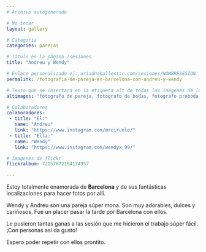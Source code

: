 ```yaml
---
# Archivo autogenerado

# No tocar
layout: gallery

# Categoria
categories: parejas

# Título en la página /sesiones
title: "Andreu y Wendy"

# Enlace personalizado ej: ariadnaballestar.com/sesiones/NOMBRESESION
permalink: /fotografia-de-pareja-en-barcelona-con-andreu-y-wendy

# Texto que se insertara en la etiqueta alt de todas las imagenes de la sesión
altimages: "fotografo de pareja, fotografo de bodas, fotografo preboda, parejas en barcelona, novios en barcelona, fotografa profesional, sesion de fotos de parejas en barcelona"

# Colaboradores
colaboradores:
 - title: "Él:"
   name: "Andreu"
   link: "https://www.instagram.com/mrciruelo/"
 - title: "Ella:"
   name: "Wendy"
   link: "https://www.instagram.com/wendyx_99/"

# Imagenes de flickr
flickralbum: 72157672104174957

---
```

Estoy totalmente enamorada de **Barcelona** y de sus fantásticas localizaciones para hacer fotos por allí.

Wendy y Andreu son una pareja súper mona. Son muy adorables, dulces y cariñosos. Fue un placer pasar la tarde por Barcelona con ellos.

Le pusieron tantas ganas a las sesión que me hicieron el trabajo súper fácil. ¡Con personas así da gusto!

Espero poder repetir con ellos prontito.
